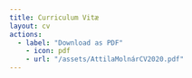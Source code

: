 ```yaml
---
title: Curriculum Vitæ
layout: cv
actions:
  - label: "Download as PDF"
    - icon: pdf
    - url: "/assets/AttilaMolnárCV2020.pdf"
---
```

